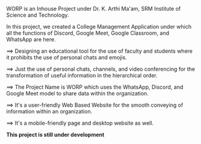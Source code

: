 WORP is an Inhouse Project under Dr. K. Arthi Ma'am, SRM Institute of Science and Technology.

In this project, we created a College Management Application under which all the functions of Discord, Google Meet, Google Classroom, and WhatsApp are here.

==> Designing an educational tool for the use of faculty and students where it prohibits the use of personal chats and emojis.

==> Just the use of personal chats, channels, and video conferencing for the transformation of useful information in the hierarchical order.

==> The Project Name is WORP which uses the WhatsApp, Discord, and Google Meet model to share data within the organization.

==> It's a user-friendly Web Based Website for the smooth conveying of information within an organization.

==> It's a mobile-friendly page and desktop website as well.

**This project is still under development**
